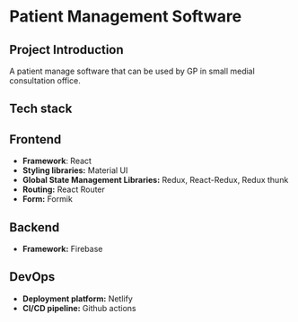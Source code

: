 # **Patient  Management  Software**	

## **Project Introduction**

A patient manage software that can be used by GP in small medial consultation office.

## **Tech stack**

## Frontend

- **Framework**: React
- **Styling libraries:** Material UI
- **Global State Management Libraries:** Redux, React-Redux, Redux thunk
- **Routing:** React Router
- **Form:** Formik

## Backend

- **Framework:** Firebase

## DevOps

- **Deployment platform:** Netlify
- **CI/CD pipeline:** Github actions
